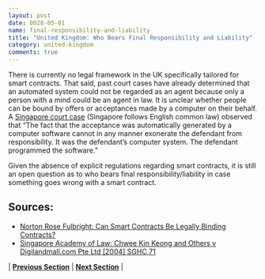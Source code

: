 ```yaml
---
layout: post
date: 0028-05-01
name: final-responsibility-and-liability
title: "United Kingdom: Who Bears Final Responsibility and Liability"
category: united-kingdom
comments: true
---
```


There is currently no legal framework in the UK specifically tailored for smart contracts. That said, past court cases have already determined that an automated system could not be regarded as an agent because only a person with a mind could be an agent in law. It is unclear whether people can be bound by offers or acceptances made by a computer on their behalf. A [Singapore court case](http://www.singaporelaw.sg/sglaw/laws-of-singapore/case-law/free-law/high-court-judgments/22567-chwee-kin-keong-and-others-v-digilandmall-com-pte-ltd) (Singapore follows English common law) observed that “The fact that the acceptance was automatically generated by a computer software cannot in any manner exonerate the defendant from responsibility. It was the defendant’s computer system. The defendant programmed the software.”
 
Given the absence of explicit regulations regarding smart contracts, it is still an open question as to who bears final responsibility/liability in case something goes wrong with a smart contract.


Sources:
---
  * [Norton Rose Fulbright: Can Smart Contracts Be Legally Binding Contracts?](http://www.nortonrosefulbright.com/files/r3-and-norton-rose-fulbright-white-paper-full-report-144581.pdf)
  * [Singapore Academy of Law: Chwee Kin Keong and Others v Digilandmall.com Pte Ltd
[2004] SGHC 71](http://www.singaporelaw.sg/sglaw/laws-of-singapore/case-law/free-law/high-court-judgments/22567-chwee-kin-keong-and-others-v-digilandmall-com-pte-ltd)


| **[Previous Section]( https://neo-project.github.io/global-blockchain-compliance-hub//united-kingdom/united-kingdom-privacy-and-data-protection.html)** | **[Next Section]( https://neo-project.github.io/global-blockchain-compliance-hub//united-kingdom/united-kingdom-smart-contracts.html)** |
